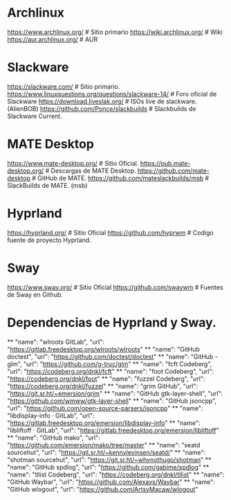 # Archlinux

https://www.archlinux.org/  # Sitio primario
https://wiki.archlinux.org/  # Wiki
https://aur.archlinux.org/   # AUR


# Slackware

https://slackware.com/  # Sitio primario.
https://www.linuxquestions.org/questions/slackware-14/  # Foro oficial de Slackware
https://download.liveslak.org/   # ISOs live de slackware. (AlienBOB)
https://github.com/Ponce/slackbuilds   # Slackbuilds de Slackware Current.


# MATE Desktop

https://www.mate-desktop.org/  # Sitio Oficial.
https://pub.mate-desktop.org/  # Descargas de MATE Desktop.
https://github.com/mate-desktop  # GitHub de MATE.
https://github.com/mateslackbuilds/msb  # SlackBuilds de MATE. (msb)

  
# Hyprland

https://hyprland.org/   # Sitio Oficial
https://github.com/hyprwm  # Codigo fuente de proyecto Hyprland.


# Sway

https://www.sway.org/  # Sitio Oficial
https://github.com/swaywm  # Fuentes de Sway en Github.


# Dependencias de Hyprland y Sway.

 
** "name": "wlroots GitLab",
    "url": "https://gitlab.freedesktop.org/wlroots/wlroots"
** "name": "GitHub doctest",
     "url": "https://github.com/doctest/doctest"
** "name": "GitHub -glm",
     "url": "https://github.com/g-truc/glm"
** "name": "fcft Codeberg",
     "url": "https://codeberg.org/dnkl/fcft"
** "name": "foot  Codeberg",
     "url": "https://codeberg.org/dnkl/foot"
** "name": "fuzzel  Codeberg",
     "url": "https://codeberg.org/dnkl/fuzzel"
** "name": "grim GitHub",
     "url": "https://git.sr.ht/~emersion/grim"
** "name": "GitHub gtk-layer-shell",
     "url": "https://github.com/wmww/gtk-layer-shell"
**  "name": "GitHub jsoncpp",
     "url": "https://github.com/open-source-parsers/jsoncpp"
**  "name": "libdisplay-info · GitLab",
     "url": "https://gitlab.freedesktop.org/emersion/libdisplay-info"
**  "name": "libliftoff · GitLab",
     "url": "https://gitlab.freedesktop.org/emersion/libliftoff"
**  "name": "GitHub mako",
     "url": "https://github.com/emersion/mako/tree/master"
**  "name": "seatd sourcehut",
     "url": "https://git.sr.ht/~kennylevinsen/seatd/"
**  "name": "shotman sourcehut",
     "url": "https://git.sr.ht/~whynothugo/shotman"
** "name": "GitHub spdlog",
     "url": "https://github.com/gabime/spdlog"
** "name": "tllist Codeberg",
     "url": "https://codeberg.org/dnkl/tllist"
** "name": "GitHub Waybar",
     "url": "https://github.com/Alexays/Waybar"
** "name": "GitHub wlogout",
     "url": "https://github.com/ArtsyMacaw/wlogout"


